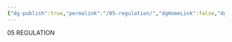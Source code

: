 ```yaml
---
{"dg-publish":true,"permalink":"/05-regulation/","dgHomeLink":false,"dgPassFrontmatter":false}
---
```



05 REGULATION

